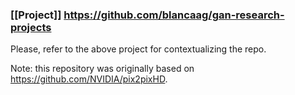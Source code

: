 
### [[Project]] https://github.com/blancaag/gan-research-projects

Please, refer to the above project for contextualizing the repo.

Note: this repository was originally based on https://github.com/NVIDIA/pix2pixHD.
